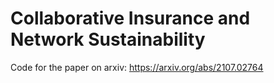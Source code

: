 # Collaborative Insurance and Network Sustainability

Code for the paper on arxiv: https://arxiv.org/abs/2107.02764
